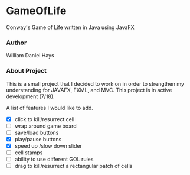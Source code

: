 # GameOfLife
Conway's Game of Life written in Java using JavaFX

### Author ###
William Daniel Hays

### About Project ###
This is a small project that I decided to work on in order to strengthen my understanding for JAVAFX,
FXML, and MVC. This project is in active development (7/18).

A list of features I would like to add.

- [x] click to kill/resurrect cell
- [ ] wrap around game board
- [ ] save/load buttons
- [x] play/pause buttons
- [x] speed up /slow down slider
- [ ] cell stamps
- [ ] ability to use different GOL rules
- [ ] drag to kill/resurrect a rectangular patch of cells